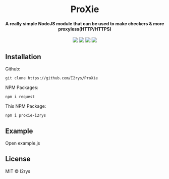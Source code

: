 
<h1 align="center">ProXie</h1>
<h4 align="center">A really simple NodeJS module that can be used to make checkers & more proxyless(HTTP/HTTPS)</h4>
<p align="center">
	<a href="https://github.com/I2rys/ProXie/blob/main/LICENSE"><img src="https://img.shields.io/github/license/I2rys/ProXie?style=flat-square"></img></a>
	<a href="https://github.com/I2rys/ProXie"><img src="https://bettercodehub.com/edge/badge/I2rys/ProXie?branch=main"></a>
	<a href="https://github.com/I2rys/ProXie/issues"><img src="https://img.shields.io/github/issues/I2rys/ProXie.svg"></img></a>
	<a href="https://nodejs.org/"><img src="https://img.shields.io/badge/-Nodejs-green?style=flat-square&logo=Node.js"></img></a>
</p>


## Installation
Github:

    git clone https://github.com/I2rys/ProXie

NPM Packages:

    npm i request
    
This NPM Package:

    npm i proxie-i2rys
    

## Example
Open example.js

## License
MIT © I2rys
